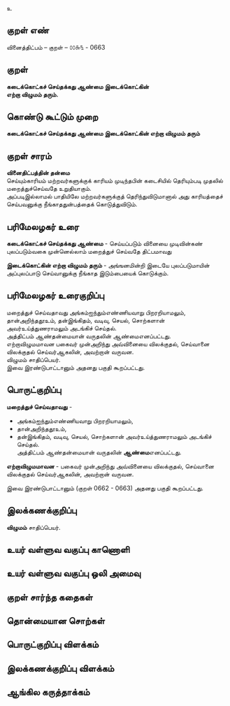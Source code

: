 உ

## குறள் எண் 

வினைத்திட்பம்  – குறள் – ௦௦௬௩ - 0663  

## குறள் 

**கடைக்கொட்கச் செய்தக்கது ஆண்மை இடைக்கொட்கின்  
எற்றா விழுமம் தரும்.**  

## கொண்டு கூட்டும் முறை

**கடைக்கொட்கச் செய்தக்கது ஆண்மை இடைக்கொட்கின் எற்றா விழுமம் தரும்**

## குறள் சாரம் 

**வினைதிட்பத்தின் தன்மை**  
செய்யும்காரியம் மற்றவர்களுக்குக் காரியம் முடிந்தபின் கடைசியில் தெரியும்படி முதலில் மறைத்துச்செய்வதே உறுதியாகும்.  
அப்படிஇல்லாமல் பாதியிலே மற்றவர்களுக்குத் தெரிந்துவிடுமானால் அது காரியத்தைச் செய்பவனுக்கு நீங்காததுன்பத்தைக் கொடுத்துவிடும்.  

## பரிமேலழகர் உரை

**கடைக்கொட்கச் செய்தக்கது ஆண்மை** - செய்யப்படும் வினையை முடிவின்கண் புலப்படும்வகை முன்னெல்லாம் மறைத்துச் செய்வதே திட்பமாவது  

**இடைக்கொட்கின் எற்றா விழுமம் தரும்** - அங்ஙனமின்றி இடையே புலப்படுமாயின் அப்புலப்பாடு செய்வானுக்கு நீங்காத இடும்பையைக் கொடுக்கும்.  

## பரிமேலழகர் உரைகுறிப்பு   

மறைத்துச் செய்வதாவது அங்கம்ஐந்தும்எண்ணியவாறு பிறரறியாமலும், தான்அறிந்ததூஉம், தன்இங்கிதம், வடிவு, செயல், சொற்களான் அவர்உய்த்துணராமலும் அடங்கிச் செய்தல்.   
அத்திட்பம் ஆண்தன்மையான் வருதலின் ஆண்மைஎனப்பட்டது.  
எற்றாவிழுமமாவன பகைவர் முன்அறிந்து அவ்வினையை விலக்குதல், செய்வானை விலக்குதல் செய்வர்ஆகலின், அவற்றான் வருவன.  
விழுமம் சாதிப்பெயர்.  
இவை இரண்டுபாட்டானும் அதனது பகுதி கூறப்பட்டது.   

## பொருட்குறிப்பு 

**மறைத்துச் செய்வதாவது** -  
* அங்கம்ஐந்தும்எண்ணியவாறு பிறரறியாமலும்,  
* தான்அறிந்ததூஉம்,  
* தன்இங்கிதம், வடிவு, செயல், சொற்களான் அவர்உய்த்துணராமலும் அடங்கிச் செய்தல்.   
அத்திட்பம் ஆண்தன்மையான் வருதலின் **ஆண்மை**எனப்பட்டது.  

**எற்றாவிழுமமாவன** - பகைவர் முன்அறிந்து அவ்வினையை விலக்குதல், செய்வானை விலக்குதல் செய்வர்ஆகலின், அவற்றான் வருவன.  

இவை இரண்டுபாட்டானும் (குறள் 0662 - 0663) அதனது பகுதி கூறப்பட்டது.   

## இலக்கணக்குறிப்பு  

**விழுமம்** சாதிப்பெயர்.   

## உயர் வள்ளுவ வகுப்பு காணொளி


## உயர் வள்ளுவ வகுப்பு ஒலி அமைவு 

 
## குறள் சார்ந்த கதைகள் 


## தொன்மையான சொற்கள்


## பொருட்குறிப்பு விளக்கம்


## இலக்கணக்குறிப்பு விளக்கம்


## ஆங்கில கருத்தாக்கம் 


